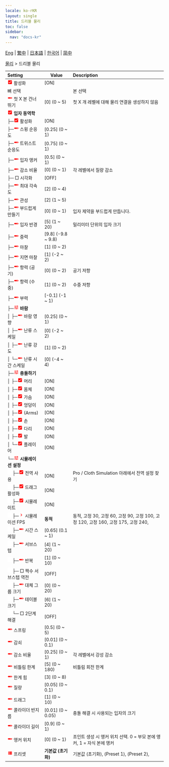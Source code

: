 ```yaml
---
locale: ko-rKR
layout: single
title: 드리블 물리
toc: false
sidebar:
  nav: "docs-kr"
---
```

[Eng](/dancexr/menu/2025.4/actor/cloth_physics) | [繁中](/tw/dancexr/menu/2025.4/actor/cloth_physics) | [日本語](/jp/dancexr/menu/2025.4/actor/cloth_physics) | [한국어](/kr/dancexr/menu/2025.4/actor/cloth_physics) | [简中](/zh/dancexr/menu/2025.4/actor/cloth_physics)

[물리](../menu#물리) > 드리블 물리



| Setting | Value | Description |
| :--- | --- | :--- |
| <img src="/images/icon/ic_check_on.png" alt="check on icon"/> 활성화| [ON] | 
|  뼈 선택|| 본 선택
| <img src="/images/icon/ic_slider.png" alt="slider icon"/> 첫 X 본 건너뛰기| [0] (0 ~ 5) | 첫 X 개 레벨에 대해 물리 연결을 생성하지 않음
| <img src="/images/icon/ic_check_on.png" alt="check on icon"/> <b>입자 동역학</b>| | 
| ├─<img src="/images/icon/ic_check_on.png" alt="check on icon"/> 활성화| [ON] | 
| ├─<img src="/images/icon/ic_slider.png" alt="slider icon"/> 스윙 순응도| [0.25] (0 ~ 1) | 
| ├─<img src="/images/icon/ic_slider.png" alt="slider icon"/> 트위스트 순응도| [0.75] (0 ~ 1) | 
| ├─<img src="/images/icon/ic_slider.png" alt="slider icon"/> 입자 앵커| [0.5] (0 ~ 1) | 
| ├─<img src="/images/icon/ic_slider.png" alt="slider icon"/> 감소 비율| [0] (0 ~ 1) | 각 레벨에서 질량 감소
| ├─ □ 시각화| [OFF] | 
| ├─<img src="/images/icon/ic_slider.png" alt="slider icon"/> 최대 각속도| [2] (0 ~ 4) | 
| ├─<img src="/images/icon/ic_slider.png" alt="slider icon"/> 관성| [2] (1 ~ 5) | 
| ├─<img src="/images/icon/ic_slider.png" alt="slider icon"/> 부드럽게 만들기| [0] (0 ~ 1) | 입자 제약을 부드럽게 만듭니다.
| ├─<img src="/images/icon/ic_slider.png" alt="slider icon"/> 입자 반경| [5] (1 ~ 20) | 밀리미터 단위의 입자 크기
| ├─<img src="/images/icon/ic_slider.png" alt="slider icon"/> 중력| [9.8] (-9.8 ~ 9.8) | 
| ├─<img src="/images/icon/ic_slider.png" alt="slider icon"/> 마찰| [1] (0 ~ 2) | 
| ├─<img src="/images/icon/ic_slider.png" alt="slider icon"/> 지면 마찰| [1] (-2 ~ 2) | 
| ├─<img src="/images/icon/ic_slider.png" alt="slider icon"/> 항력 (공기)| [0] (0 ~ 2) | 공기 저항
| ├─<img src="/images/icon/ic_slider.png" alt="slider icon"/> 항력 (수중)| [1] (0 ~ 2) | 수중 저항
| ├─<img src="/images/icon/ic_slider.png" alt="slider icon"/> 부력| [-0.1] (-1 ~ 1) | 
| ├─<img src="/images/icon/ic_tune.png" alt="tune icon"/> <b>바람</b>| | 
| │ ├─<img src="/images/icon/ic_slider.png" alt="slider icon"/> 바람 영향| [0.25] (0 ~ 1) | 
| │ ├─<img src="/images/icon/ic_slider.png" alt="slider icon"/> 난류 스케일| [0] (-2 ~ 2) | 
| │ ├─<img src="/images/icon/ic_slider.png" alt="slider icon"/> 난류 강도| [1] (0 ~ 2) | 
| │ └─<img src="/images/icon/ic_slider.png" alt="slider icon"/> 난류 시간 스케일| [0] (-4 ~ 4) | 
| ├─<img src="/images/icon/ic_tune.png" alt="tune icon"/> <b>충돌하기</b>| | 
| │ ├─<img src="/images/icon/ic_check_on.png" alt="check on icon"/> 머리| [ON] | 
| │ ├─<img src="/images/icon/ic_check_on.png" alt="check on icon"/> 몸체| [ON] | 
| │ ├─<img src="/images/icon/ic_check_on.png" alt="check on icon"/> 가슴| [ON] | 
| │ ├─<img src="/images/icon/ic_check_on.png" alt="check on icon"/> 엉덩이| [ON] | 
| │ ├─<img src="/images/icon/ic_check_on.png" alt="check on icon"/> (Arms)| [ON] | 
| │ ├─<img src="/images/icon/ic_check_on.png" alt="check on icon"/> 손| [ON] | 
| │ ├─<img src="/images/icon/ic_check_on.png" alt="check on icon"/> 다리| [ON] | 
| │ ├─<img src="/images/icon/ic_check_on.png" alt="check on icon"/> 발| [ON] | 
| │ └─<img src="/images/icon/ic_check_on.png" alt="check on icon"/> 플레이어| [ON] | 
| └─<img src="/images/icon/ic_tune.png" alt="tune icon"/> <b>시뮬레이션 설정</b>| | 
| <img src="/images/icon/ic_space.png"/>├─<img src="/images/icon/ic_check_on.png" alt="check on icon"/> 전역 사용| [ON] | Pro / Cloth Simulation 아래에서 전역 설정 찾기
| <img src="/images/icon/ic_space.png"/>├─<img src="/images/icon/ic_check_on.png" alt="check on icon"/> 드래그 활성화| [ON] | 
| <img src="/images/icon/ic_space.png"/>├─<img src="/images/icon/ic_check_on.png" alt="check on icon"/> 시뮬레이트| [ON] | 
| <img src="/images/icon/ic_space.png"/>├─<img src="/images/icon/ic_chevron.png" alt="chevron icon"/> 시뮬레이션 FPS| **동적** | 동적, 고정 30, 고정 60, 고정 90, 고정 100, 고정 120, 고정 160, 고정 175, 고정 240,  |
| <img src="/images/icon/ic_space.png"/>├─<img src="/images/icon/ic_slider.png" alt="slider icon"/> 시간 스케일| [0.65] (0.1 ~ 1) | 
| <img src="/images/icon/ic_space.png"/>├─<img src="/images/icon/ic_slider.png" alt="slider icon"/> 서브스텝| [4] (1 ~ 20) | 
| <img src="/images/icon/ic_space.png"/>├─<img src="/images/icon/ic_slider.png" alt="slider icon"/> 반복| [1] (0 ~ 10) | 
| <img src="/images/icon/ic_space.png"/>├─ □ 짝수 서브스텝 역전| [OFF] | 
| <img src="/images/icon/ic_space.png"/>├─<img src="/images/icon/ic_slider.png" alt="slider icon"/> 대체 그룹 크기| [0] (0 ~ 20) | 
| <img src="/images/icon/ic_space.png"/>├─<img src="/images/icon/ic_slider.png" alt="slider icon"/> 테이블 크기| [6] (1 ~ 20) | 
| <img src="/images/icon/ic_space.png"/>└─ □ 2단계 해결| [OFF] | 
| <img src="/images/icon/ic_slider.png" alt="slider icon"/> 스프링| [0.5] (0 ~ 5) | 
| <img src="/images/icon/ic_slider.png" alt="slider icon"/> 감쇠| [0.01] (0 ~ 0.1) | 
| <img src="/images/icon/ic_slider.png" alt="slider icon"/> 감소 비율| [0.25] (0 ~ 1) | 각 레벨에서 강성 감소
| <img src="/images/icon/ic_slider.png" alt="slider icon"/> 비틀림 한계| [5] (0 ~ 180) | 비틀림 회전 한계
| <img src="/images/icon/ic_slider.png" alt="slider icon"/> 한계 힘| [3] (0 ~ 8) | 
| <img src="/images/icon/ic_slider.png" alt="slider icon"/> 질량| [0.05] (0 ~ 0.1) | 
| <img src="/images/icon/ic_slider.png" alt="slider icon"/> 드래그| [1] (0 ~ 10) | 
| <img src="/images/icon/ic_slider.png" alt="slider icon"/> 콜라이더 반지름| [0.01] (0 ~ 0.05) | 충돌 해결 시 사용되는 입자의 크기
| <img src="/images/icon/ic_slider.png" alt="slider icon"/> 콜라이더 길이| [0.9] (0 ~ 1) | 
| <img src="/images/icon/ic_slider.png" alt="slider icon"/> 앵커 위치| [0] (0 ~ 1) | 조인트 생성 시 앵커 위치 선택. 0 = 부모 본에 앵커, 1 = 자식 본에 앵커
| <img src="/images/icon/ic_list.png" alt="list icon"/> 프리셋| **기본값 (초기화)** | 기본값 (초기화), (Preset 1), (Preset 2),  |
